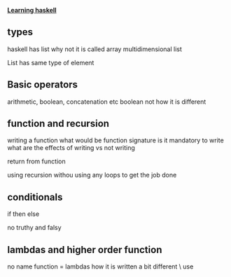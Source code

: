 **[Learning haskell](https://www.vacationlabs.com/haskell/basic-types-and-functions.html#basic-data-types)**

## types

haskell has list 
why not it is called array
multidimensional list


List has same type of element

## Basic operators
arithmetic, boolean, concatenation etc
boolean not how it is different

## function and recursion

writing a function 
what would be function signature
is  it mandatory to write what are the effects of writing vs not writing

return from function

using recursion withou using any loops
to get the job done

## conditionals
if then else

no truthy and falsy

## lambdas and higher order function

no name function = lambdas 
how it is written a bit different \ use







